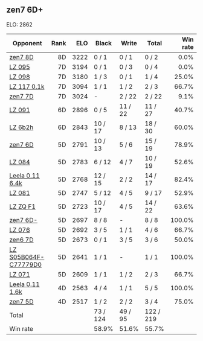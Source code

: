 ## zen7 6D+ ##

ELO: 2862

Opponent | Rank | ELO | Black | Write | Total | Win rate
---------|-----:|----:|-------|-------|-------|-------:
[zen7 8D](zen7%208D.md) | 8D | 3222 | 0 / 1 | 0 / 1 | 0 / 2 | 0.0%
[LZ 095](LZ%20095.md) | 7D | 3194 | 0 / 1 | 0 / 3 | 0 / 4 | 0.0%
[LZ 098](LZ%20098.md) | 7D | 3180 | 1 / 3 | 0 / 1 | 1 / 4 | 25.0%
[LZ 117 0.1k](LZ%20117%200.1k.md) | 7D | 3094 | 1 / 1 | 1 / 2 | 2 / 3 | 66.7%
[zen7 7D](zen7%207D.md) | 7D | 3024 | - | 2 / 22 | 2 / 22 | 9.1%
[LZ 091](LZ%20091.md) | 6D | 2896 | 0 / 5 | 11 / 22 | 11 / 27 | 40.7%
[LZ 6b2h](LZ%206b2h.md) | 6D | 2843 | 10 / 17 | 8 / 13 | 18 / 30 | 60.0%
[zen7 6D](zen7%206D.md) | 5D | 2791 | 10 / 13 | 5 / 6 | 15 / 19 | 78.9%
[LZ 084](LZ%20084.md) | 5D | 2783 | 6 / 12 | 4 / 7 | 10 / 19 | 52.6%
[Leela 0.11 6.4k](Leela%200.11%206.4k.md) | 5D | 2768 | 12 / 15 | 2 / 2 | 14 / 17 | 82.4%
[LZ 081](LZ%20081.md) | 5D | 2747 | 5 / 12 | 4 / 5 | 9 / 17 | 52.9%
[LZ ZQ F1](LZ%20ZQ%20F1.md) | 5D | 2723 | 10 / 17 | 4 / 5 | 14 / 22 | 63.6%
[zen7 6D-](zen7%206D-.md) | 5D | 2697 | 8 / 8 | - | 8 / 8 | 100.0%
[LZ 076](LZ%20076.md) | 5D | 2692 | 3 / 5 | 1 / 1 | 4 / 6 | 66.7%
[zen6 7D](zen6%207D.md) | 5D | 2673 | 0 / 1 | 3 / 5 | 3 / 6 | 50.0%
[LZ S05B064F-C77779D0](LZ%20S05B064F-C77779D0.md) | 5D | 2641 | 1 / 1 | - | 1 / 1 | 100.0%
[LZ 071](LZ%20071.md) | 5D | 2609 | 1 / 1 | 1 / 2 | 2 / 3 | 66.7%
[Leela 0.11 1.6k](Leela%200.11%201.6k.md) | 4D | 2563 | 4 / 4 | 1 / 1 | 5 / 5 | 100.0%
[zen7 5D](zen7%205D.md) | 4D | 2517 | 1 / 2 | 2 / 2 | 3 / 4 | 75.0%
Total | | | 73 / 124 | 49 / 95 | 122 / 219 | 
Win rate| | | 58.9% | 51.6% | 55.7% | 
